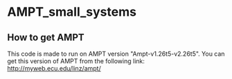 # AMPT_small_systems

## How to get AMPT

This code is made to run on AMPT version "Ampt-v1.26t5-v2.26t5".
You can get this version of AMPT from the following link:
http://myweb.ecu.edu/linz/ampt/